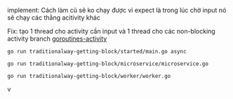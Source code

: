 implement: Cách làm cũ sẽ ko chạy được vì expect là trong lúc chờ input nó sẽ chạy các thằng acitivity khác

Fix: tạo 1 thread cho activity cần input và 1 thread cho các non-blocking activity branch [goroutines-activity](https://github.com/kingstonduy/demo-temporal/tree/goroutines-activities)


```
go run traditionalway-getting-block/started/main.go async
```

```
go run traditionalway-getting-block/microservice/microservice.go 
```


```
go run traditionalway-getting-block/worker/worker.go 
```
v
